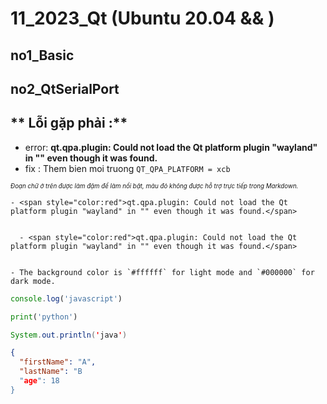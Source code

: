 # 11_2023_Qt (Ubuntu 20.04 && )

## **no1_Basic**


## **no2_QtSerialPort**


## ** Lỗi gặp phải :**
- error: **qt.qpa.plugin: Could not load the Qt platform plugin "wayland" in "" even though it was found.**
- fix : Them bien moi truong ```QT_QPA_PLATFORM = xcb```
  
<sub><sup>*Đoạn chữ ở trên được làm đậm để làm nổi bật, màu đỏ không được hỗ trợ trực tiếp trong Markdown.*</sup></sub>

    - <span style="color:red">qt.qpa.plugin: Could not load the Qt platform plugin "wayland" in "" even though it was found.</span>

  
      - <span style="color:red">qt.qpa.plugin: Could not load the Qt platform plugin "wayland" in "" even though it was found.</span>


    - The background color is `#ffffff` for light mode and `#000000` for dark mode.


```js
console.log('javascript')
```

```python
print('python')
```

```java
System.out.println('java')
```
   
```json
{
  "firstName": "A",
  "lastName": "B
  "age": 18
}
```
